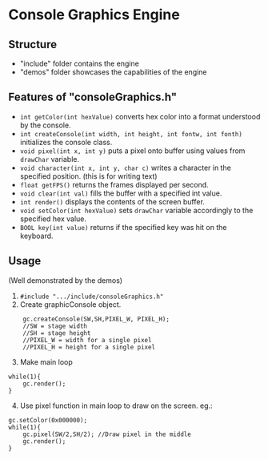 # Console Graphics Engine
## Structure
- "include" folder contains the engine
- "demos" folder showcases the capabilities of the engine

## Features of "consoleGraphics.h"
- ``` int getColor(int hexValue) ``` converts hex color into a format understood by the console.
- ``` int createConsole(int width, int height, int fontw, int fonth) ``` initializes the console class.
- ``` void pixel(int x, int y) ``` puts a pixel onto buffer using values from ``` drawChar ``` variable.
- ``` void character(int x, int y, char c) ``` writes a character in the specified position. (this is for writing text)
- ``` float getFPS() ``` returns the frames displayed per second.
- ``` void clear(int val) ``` fills the buffer with a specified int value.
- ``` int render() ``` displays the contents of the screen buffer.
- ``` void setColor(int hexValue) ``` sets ``` drawChar ``` variable accordingly to the specified hex value.
- ``` BOOL key(int value) ``` returns if the specified key was hit on the keyboard.

## Usage
(Well demonstrated by the demos)
1. ``` #include ".../include/consoleGraphics.h" ```
2. Create graphicConsole object.
``` graphicConsole gc;
    gc.createConsole(SW,SH,PIXEL_W, PIXEL_H);
    //SW = stage width
    //SH = stage height
    //PIXEL_W = width for a single pixel
    //PIXEL_H = height for a single pixel
```
3. Make main loop
```
while(1){
    gc.render();
}
```
4. Use pixel function in main loop to draw on the screen.
eg.:
```
gc.setColor(0x000000);
while(1){
    gc.pixel(SW/2,SH/2); //Draw pixel in the middle
    gc.render();
}
```